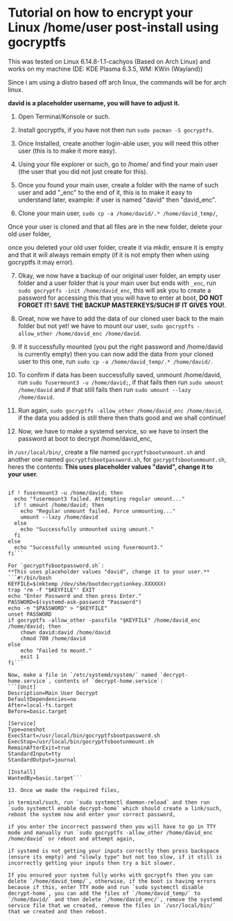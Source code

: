 # Tutorial on how to encrypt your Linux /home/user post-install using gocryptfs

This was tested on Linux 6.14.8-1.1-cachyos (Based on Arch Linux) and works on my machine (DE: KDE Plasma 6.3.5, WM: KWin (Wayland))

Since i am using a distro based off arch linux, the commands will be for arch linux.

**david is a placeholder username, you will have to adjust it.**

1. Open Terminal/Konsole or such.

2. Install gocryptfs, if you have not then run `sudo pacman -S gocryptfs`.

3. Once Installed, create another login-able user, you will need this other user (this is to make it more easy).

4. Using your file explorer or such, go to /home/ and find your main user (the user that you did not just create for this).

5. Once you found your main user, create a folder with the name of such user and add "_enc" to the end of it, this is to make it easy to understand  later, example: if user is named "david" then "david_enc".

6. Clone your main user, `sudo cp -a /home/david/.* /home/david_temp/`, 

Once your user is cloned and that all files are in the new folder, delete your old user folder, 

once you deleted your old user folder, create it via mkdir, ensure it is empty and that it will always remain empty (if it is not empty then when using gocryptfs it may error).

7. Okay, we now have a backup of our original user folder, an empty user folder and a user folder that is your main user but ends with `_enc`, run `sudo gocryptfs -init /home/david_enc`, this will ask you to create a password for accessing this that you will have to enter at boot, **DO NOT FORGET IT! SAVE THE BACKUP MASTERKEYS/SUCH IF IT GIVES YOU!**.

8. Great, now we have to add the data of our cloned user back to the main folder but not yet! we have to mount our user, `sudo gocryptfs -allow_other /home/david_enc /home/david`.

9. If it successfully mounted (you put the right password and /home/david is currently empty) then you can now add the data from your cloned user to this one, run `sudo cp -a /home/david_temp/.* /home/david/`.

10. To confirm if data has been successfully saved, unmount /home/david, run `sudo fusermount3 -u /home/david;`, if that fails then run `sudo umount /home/david` and if that still fails then run `sudo umount --lazy /home/david`.

11. Run again, `sudo gocryptfs -allow_other /home/david_enc /home/david`, if the data you added is still there then thats good and we shall continue!

12. Now, we have to make a systemd service, so we have to insert the password at boot to decrypt /home/david_enc, 

in `/usr/local/bin/`, create a file named `gocryptfsbootunmount.sh` and another one named `gocryptfsbootpassword.sh`, for `gocryptfsbootunmount.sh`, heres the contents:
**This uses placeholder values "david", change it to your user.**
```#!/bin/bash

if ! fusermount3 -u /home/david; then
  echo "fusermount3 failed. Attempting regular umount..."
  if ! umount /home/david; then
    echo "Regular unmount failed. Force unmounting..."
    umount --lazy /home/david
  else
    echo "Successfully unmounted using umount."
  fi
else
  echo "Successfully unmounted using fusermount3."
fi```

For `gocryptfsbootpassword.sh`:
**This uses placeholder values "david", change it to your user.**
```#!/bin/bash
KEYFILE=$(mktemp /dev/shm/bootdecryptionkey.XXXXXX)
trap 'rm -f "$KEYFILE"' EXIT
echo "Enter Password and then press Enter."
PASSWORD=$(systemd-ask-password "Password")
echo -n "$PASSWORD" > "$KEYFILE"
unset PASSWORD
if gocryptfs -allow_other -passfile "$KEYFILE" /home/david_enc /home/david; then
    chown david:david /home/david
    chmod 700 /home/david
else
    echo "Failed to mount."
    exit 1
fi```

Now, make a file in `/etc/systemd/system/` named `decrypt-home.service`, contents of `decrypt-home.service`:
```[Unit]
Description=Main User Decrypt
DefaultDependencies=no
After=local-fs.target
Before=basic.target

[Service]
Type=oneshot
ExecStart=/usr/local/bin/gocryptfsbootpassword.sh
ExecStop=/usr/local/bin/gocryptfsbootunmount.sh
RemainAfterExit=true
StandardInput=tty
StandardOutput=journal

[Install]
WantedBy=basic.target```

13. Once we made the required files, 

in terminal/such, run `sudo systemctl daemon-reload` and then run `sudo systemctl enable decrypt-home` which should create a link/such, reboot the system now and enter your correct password, 

if you enter the incorrect password then you will have to go in TTY mode and manually run `sudo gocryptfs -allow_other /home/david_enc /home/david` or reboot and attempt again, 

if systemd is not getting your inputs correctly then press backspace (ensure its empty) and "slowly type" but not too slow, if it still is incorrectly getting your inputs then try a bit slower.

If you ensured your system fully works with gocryptfs then you can delete `/home/david_temp/`, otherwise, if the boot is having errors because if this, enter TTY mode and run `sudo systemctl disable decrypt-home`, you can add the files of `/home/david_temp/` to `/home/david/` and then delete `/home/david_enc/`, remove the systemd service file that we created, remove the files in `/usr/local/bin/` that we created and then reboot.
